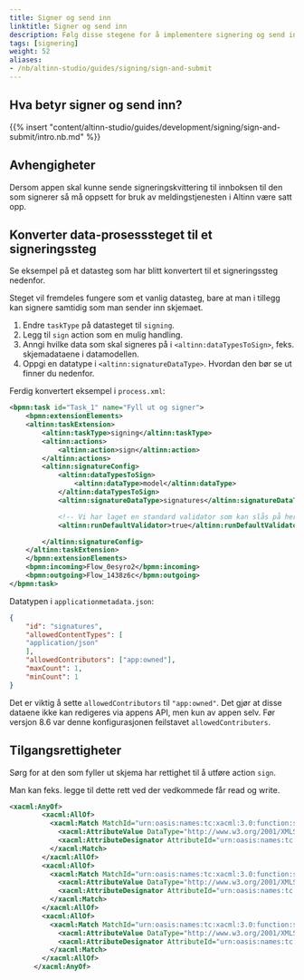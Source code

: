 ```yaml
---
title: Signer og send inn
linktitle: Signer og send inn
description: Følg disse stegene for å implementere signering og send inn i ett steg i din app.
tags: [signering]
weight: 52
aliases:
- /nb/altinn-studio/guides/signing/sign-and-submit
---
```


## Hva betyr signer og send inn?

{{% insert "content/altinn-studio/guides/development/signing/sign-and-submit/intro.nb.md" %}}

## Avhengigheter
Dersom appen skal kunne sende signeringskvittering til innboksen til den som signerer så må oppsett for bruk av meldingstjenesten i Altinn være satt opp.

## Konverter data-prosesssteget til et signeringssteg

Se eksempel på et datasteg som har blitt konvertert til et signeringssteg nedenfor. 

Steget vil fremdeles fungere som et vanlig datasteg, bare at man i tillegg kan signere samtidig som man sender inn skjemaet.

1. Endre `taskType` på datasteget til `signing`.
2. Legg til `sign` action som en mulig handling.
3. Anngi hvilke data som skal signeres på i `<altinn:dataTypesToSign>`, feks. skjemadataene i datamodellen.
5. Oppgi en datatype i `<altinn:signatureDataType>`. Hvordan den bør se ut finner du nedenfor.

Ferdig konvertert eksempel i `process.xml`:

```xml
<bpmn:task id="Task_1" name="Fyll ut og signer">
    <bpmn:extensionElements>
    <altinn:taskExtension>
        <altinn:taskType>signing</altinn:taskType>
        <altinn:actions>
            <altinn:action>sign</altinn:action>
        </altinn:actions>
        <altinn:signatureConfig>
            <altinn:dataTypesToSign>
                <altinn:dataType>model</altinn:dataType>
            </altinn:dataTypesToSign>
            <altinn:signatureDataType>signatures</altinn:signatureDataType>

            <!-- Vi har laget en standard validator som kan slås på her. Om denne slås av bør man lage egen validering av signaturene. -->
            <altinn:runDefaultValidator>true</altinn:runDefaultValidator>

        </altinn:signatureConfig>
    </altinn:taskExtension>
    </bpmn:extensionElements>
    <bpmn:incoming>Flow_0esyro2</bpmn:incoming>
    <bpmn:outgoing>Flow_1438z6c</bpmn:outgoing>
</bpmn:task>
```

Datatypen i `applicationmetadata.json`:

```json
{
    "id": "signatures",
    "allowedContentTypes": [
    "application/json"
    ],
    "allowedContributors": ["app:owned"],
    "maxCount": 1,
    "minCount": 1
}
```

Det er viktig å sette `allowedContributors` til ```"app:owned"```. Det gjør at disse dataene ikke kan redigeres via appens API, men kun av appen selv. Før versjon 8.6 var denne konfigurasjonen feilstavet `allowedContributers`.

## Tilgangsrettigheter

Sørg for at den som fyller ut skjema har rettighet til å utføre action `sign`.

Man kan feks. legge til dette rett ved der vedkommede får read og write.

```xml
<xacml:AnyOf>
        <xacml:AllOf>
          <xacml:Match MatchId="urn:oasis:names:tc:xacml:3.0:function:string-equal-ignore-case">
            <xacml:AttributeValue DataType="http://www.w3.org/2001/XMLSchema#string">read</xacml:AttributeValue>
            <xacml:AttributeDesignator AttributeId="urn:oasis:names:tc:xacml:1.0:action:action-id" Category="urn:oasis:names:tc:xacml:3.0:attribute-category:action" DataType="http://www.w3.org/2001/XMLSchema#string" MustBePresent="false" />
          </xacml:Match>
        </xacml:AllOf>
        <xacml:AllOf>
          <xacml:Match MatchId="urn:oasis:names:tc:xacml:3.0:function:string-equal-ignore-case">
            <xacml:AttributeValue DataType="http://www.w3.org/2001/XMLSchema#string">write</xacml:AttributeValue>
            <xacml:AttributeDesignator AttributeId="urn:oasis:names:tc:xacml:1.0:action:action-id" Category="urn:oasis:names:tc:xacml:3.0:attribute-category:action" DataType="http://www.w3.org/2001/XMLSchema#string" MustBePresent="false" />
          </xacml:Match>
        </xacml:AllOf>
        <xacml:AllOf>
          <xacml:Match MatchId="urn:oasis:names:tc:xacml:3.0:function:string-equal-ignore-case">
            <xacml:AttributeValue DataType="http://www.w3.org/2001/XMLSchema#string">sign</xacml:AttributeValue>
            <xacml:AttributeDesignator AttributeId="urn:oasis:names:tc:xacml:1.0:action:action-id" Category="urn:oasis:names:tc:xacml:3.0:attribute-category:action" DataType="http://www.w3.org/2001/XMLSchema#string" MustBePresent="false" />
          </xacml:Match>
        </xacml:AllOf>
      </xacml:AnyOf>
```
